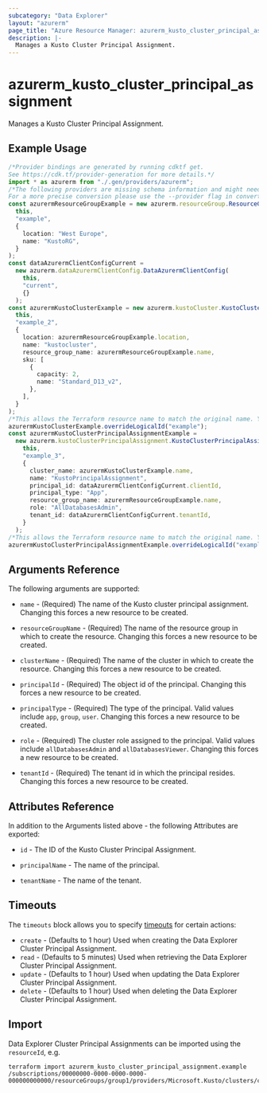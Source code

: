 ```yaml
---
subcategory: "Data Explorer"
layout: "azurerm"
page_title: "Azure Resource Manager: azurerm_kusto_cluster_principal_assignment"
description: |-
  Manages a Kusto Cluster Principal Assignment.
---
```


# azurerm\_kusto\_cluster\_principal\_assignment

Manages a Kusto Cluster Principal Assignment.

## Example Usage

```typescript
/*Provider bindings are generated by running cdktf get.
See https://cdk.tf/provider-generation for more details.*/
import * as azurerm from "./.gen/providers/azurerm";
/*The following providers are missing schema information and might need manual adjustments to synthesize correctly: azurerm.
For a more precise conversion please use the --provider flag in convert.*/
const azurermResourceGroupExample = new azurerm.resourceGroup.ResourceGroup(
  this,
  "example",
  {
    location: "West Europe",
    name: "KustoRG",
  }
);
const dataAzurermClientConfigCurrent =
  new azurerm.dataAzurermClientConfig.DataAzurermClientConfig(
    this,
    "current",
    {}
  );
const azurermKustoClusterExample = new azurerm.kustoCluster.KustoCluster(
  this,
  "example_2",
  {
    location: azurermResourceGroupExample.location,
    name: "kustocluster",
    resource_group_name: azurermResourceGroupExample.name,
    sku: [
      {
        capacity: 2,
        name: "Standard_D13_v2",
      },
    ],
  }
);
/*This allows the Terraform resource name to match the original name. You can remove the call if you don't need them to match.*/
azurermKustoClusterExample.overrideLogicalId("example");
const azurermKustoClusterPrincipalAssignmentExample =
  new azurerm.kustoClusterPrincipalAssignment.KustoClusterPrincipalAssignment(
    this,
    "example_3",
    {
      cluster_name: azurermKustoClusterExample.name,
      name: "KustoPrincipalAssignment",
      principal_id: dataAzurermClientConfigCurrent.clientId,
      principal_type: "App",
      resource_group_name: azurermResourceGroupExample.name,
      role: "AllDatabasesAdmin",
      tenant_id: dataAzurermClientConfigCurrent.tenantId,
    }
  );
/*This allows the Terraform resource name to match the original name. You can remove the call if you don't need them to match.*/
azurermKustoClusterPrincipalAssignmentExample.overrideLogicalId("example");

```

## Arguments Reference

The following arguments are supported:

*   `name` - (Required) The name of the Kusto cluster principal assignment. Changing this forces a new resource to be created.

*   `resourceGroupName` - (Required) The name of the resource group in which to create the resource. Changing this forces a new resource to be created.

*   `clusterName` - (Required) The name of the cluster in which to create the resource. Changing this forces a new resource to be created.

*   `principalId` - (Required) The object id of the principal. Changing this forces a new resource to be created.

*   `principalType` - (Required) The type of the principal. Valid values include `app`, `group`, `user`. Changing this forces a new resource to be created.

*   `role` - (Required) The cluster role assigned to the principal. Valid values include `allDatabasesAdmin` and `allDatabasesViewer`. Changing this forces a new resource to be created.

*   `tenantId` - (Required) The tenant id in which the principal resides. Changing this forces a new resource to be created.

## Attributes Reference

In addition to the Arguments listed above - the following Attributes are exported:

*   `id` - The ID of the Kusto Cluster Principal Assignment.

*   `principalName` - The name of the principal.

*   `tenantName` - The name of the tenant.

## Timeouts

The `timeouts` block allows you to specify [timeouts](https://www.terraform.io/language/resources/syntax#operation-timeouts) for certain actions:

* `create` - (Defaults to 1 hour) Used when creating the Data Explorer Cluster Principal Assignment.
* `read` - (Defaults to 5 minutes) Used when retrieving the Data Explorer Cluster Principal Assignment.
* `update` - (Defaults to 1 hour) Used when updating the Data Explorer Cluster Principal Assignment.
* `delete` - (Defaults to 1 hour) Used when deleting the Data Explorer Cluster Principal Assignment.

## Import

Data Explorer Cluster Principal Assignments can be imported using the `resourceId`, e.g.

```shell
terraform import azurerm_kusto_cluster_principal_assignment.example /subscriptions/00000000-0000-0000-0000-000000000000/resourceGroups/group1/providers/Microsoft.Kusto/clusters/cluster1/principalAssignments/assignment1
```
